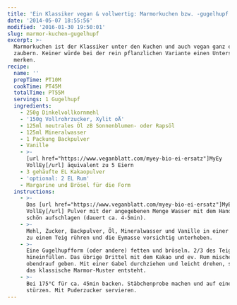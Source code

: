 ```yaml
---
title: 'Ein Klassiker vegan & vollwertig: Marmorkuchen bzw. -gugelhupf'
date: '2014-05-07 18:55:56'
modified: '2016-01-30 19:50:01'
slug: marmor-kuchen-gugelhupf
excerpt: >-
  Marmorkuchen ist der Klassiker unter den Kuchen und auch vegan ganz einfach zu
  zaubern. Keiner würde bei der rein pflanzlichen Variante einen Unterschied
  merken.
recipe:
  name: ''
  prepTime: PT10M
  cookTime: PT45M
  totalTime: PT55M
  servings: 1 Gugelhupf
  ingredients:
    - 250g Dinkelvollkornmehl
    - '150g Vollrohrzucker, Xylit oÄ'
    - 125ml neutrales Öl zB Sonnenblumen- oder Rapsöl
    - 125ml Mineralwasser
    - 1 Packung Backpulver
    - Vanille
    - >-
      [url href="https://www.veganblatt.com/myey-bio-ei-ersatz"]MyEy
      VollEy[/url] äquivalent zu 5 Eiern
    - 3 gehäufte EL Kakaopulver
    - 'optional: 2 EL Rum'
    - Margarine und Brösel für die Form
  instructions:
    - >-
      Das [url href="https://www.veganblatt.com/myey-bio-ei-ersatz"]MyEy
      VollEy[/url] Pulver mit der angegebenen Menge Wasser mit dem Handmixer
      schön aufschlagen (dauert ca. 4-5min).
    - >-
      Mehl, Zucker, Backpulver, Öl, Mineralwasser und Vanille in einer Schüssel
      zu einem Teig rühren und die Eymasse vorsichtig unterheben.
    - >-
      Eine Gugelhupfform (oder andere) fetten und bröseln. 2/3 des Teiges
      hineinfüllen. Das übrige Drittel mit dem Kakao und ev. Rum mischen und
      obendrauf geben. Mit einer Gabel durchziehen und leicht drehen, so dass
      das klassische Marmor-Muster entsteht.
    - >-
      Bei 175°C für ca. 45min backen. Stäbchenprobe machen und auf einen Teller
      stürzen. Mit Puderzucker servieren.
---
```


